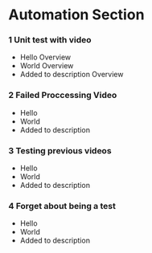 # Automation Section

### 1 Unit test with video ###

+ Hello Overview
+ World Overview
+ Added to description Overview

### 2 Failed Proccessing Video  ###

+ Hello
+ World
+ Added to description

### 3 Testing previous videos ###

+ Hello
+ World
+ Added to description

### 4 Forget about being a test ###

+ Hello
+ World
+ Added to description
